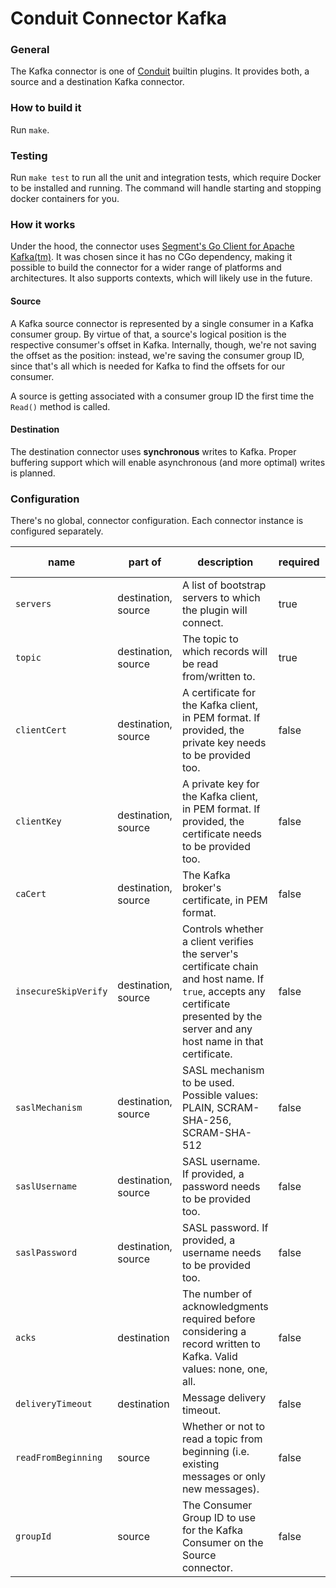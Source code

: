 # Conduit Connector Kafka

### General

The Kafka connector is one of [Conduit](https://github.com/ConduitIO/conduit) builtin plugins. It provides both, a
source and a destination Kafka connector.

### How to build it

Run `make`.

### Testing

Run `make test` to run all the unit and integration tests, which require Docker to be installed and running. The command
will handle starting and stopping docker containers for you.

### How it works

Under the hood, the connector uses [Segment's Go Client for Apache Kafka(tm)](https://github.com/segmentio/kafka-go). It
was chosen since it has no CGo dependency, making it possible to build the connector for a wider range of platforms and
architectures. It also supports contexts, which will likely use in the future.

#### Source

A Kafka source connector is represented by a single consumer in a Kafka consumer group. By virtue of that, a source's
logical position is the respective consumer's offset in Kafka. Internally, though, we're not saving the offset as the
position: instead, we're saving the consumer group ID, since that's all which is needed for Kafka to find the offsets
for our consumer.

A source is getting associated with a consumer group ID the first time the `Read()` method is called.

#### Destination

The destination connector uses **synchronous** writes to Kafka. Proper buffering support which will enable asynchronous
(and more optimal) writes is planned.

### Configuration

There's no global, connector configuration. Each connector instance is configured separately.

| name                 | part of             | description                                                                                                                                                                        | required | default value |
|----------------------|---------------------|------------------------------------------------------------------------------------------------------------------------------------------------------------------------------------|----------|---------------|
| `servers`            | destination, source | A list of bootstrap servers to which the plugin will connect.                                                                                                                      | true     |               |
| `topic`              | destination, source | The topic to which records will be read from/written to.                                                                                                                           | true     |               |
| `clientCert`         | destination, source | A certificate for the Kafka client, in PEM format. If provided, the private key needs to be provided too.                                                                          | false    |               |
| `clientKey`          | destination, source | A private key for the Kafka client, in PEM format. If provided, the certificate needs to be provided too.                                                                          | false    |               |
| `caCert`             | destination, source | The Kafka broker's certificate, in PEM format.                                                                                                                                     | false    |               |
| `insecureSkipVerify` | destination, source | Controls whether a client verifies the server's certificate chain and host name. If `true`, accepts any certificate presented by the server and any host name in that certificate. | false    | `false`       |
| `saslMechanism`      | destination, source | SASL mechanism to be used. Possible values: PLAIN, SCRAM-SHA-256, SCRAM-SHA-512                                                                                                    | false    | `PLAIN`       |
| `saslUsername`       | destination, source | SASL username. If provided, a password needs to be provided too.                                                                                                                   | false    |               |
| `saslPassword`       | destination, source | SASL password. If provided, a username needs to be provided too.                                                                                                                   | false    |               |
| `acks`               | destination         | The number of acknowledgments required before considering a record written to Kafka. Valid values: none, one, all.                                                                 | false    | `all`         |
| `deliveryTimeout`    | destination         | Message delivery timeout.                                                                                                                                                          | false    | `10s`         |
| `readFromBeginning`  | source              | Whether or not to read a topic from beginning (i.e. existing messages or only new messages).                                                                                       | false    | `false`       |
| `groupId`            | source              | The Consumer Group ID to use for the Kafka Consumer on the Source connector.                                                                                                       | false    |               |
